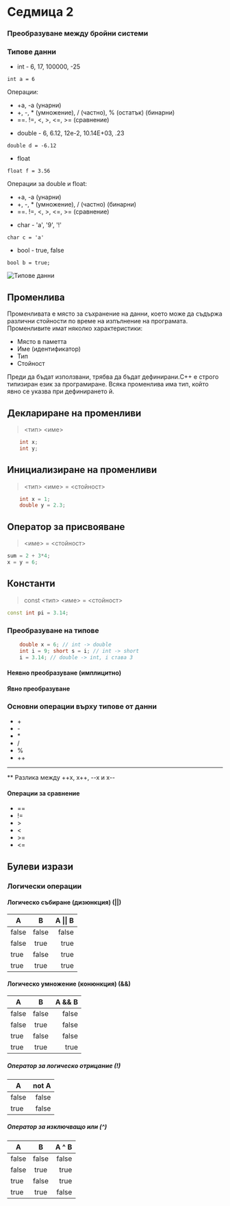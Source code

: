# Седмица 2
### Преобразуване между бройни системи
### Типове данни
- int - 6, 17, 100000, -25
```
int a = 6
```

  Операции: 
  * +a, -a (унарни) 
  * +, -, * (умножение), / (частно), % (остатък) (бинарни)
  * ==. !=, <, >, <=, >= (сравнение)
- double - 6, 6.12, 12e-2, 10.14E+03, .23
```
double d = -6.12
```

- float
```
float f = 3.56
```

  Операции за double и float: 
  * +a, -a (унарни) 
  * +, -, * (умножение), / (частно) (бинарни)
  * ==. !=, <, >, <=, >= (сравнение)
- char - 'a', '9', '!'
```
char c = 'a'
```

- bool - true, false
```
bool b = true;
```

![Типове данни](https://i.imgur.com/n8xJIQc.png)

## Променлива
Променливата е място за съхранение на данни, което може да съдържа различни стойности по време на изпълнение на програмата. Променливите имат няколко характеристики:

- Място в паметта
- Име (идентификатор)
- Тип
- Стойност

Преди да бъдат използвани, трябва да бъдат дефинирани.C++ е строго типизиран език за програмиране. Всяка променлива има тип, който явно се указва при дефинирането й.
## Деклариране на променливи
> <тип> <име>
```c++
    int x;
    int y;
```

## Инициализиране на променливи
> <тип> <име> = <стойност>
```c++
    int x = 1;
    double y = 2.3;
```

## Оператор за присвояване
> <име> = <стойност>
```c++
sum = 2 + 3*4;
x = y = 6;
```

## Константи
> const <тип> <име> = <стойност>
```c++
const int pi = 3.14;
```

### Преобразуване на типове
```c++
    double x = 6; // int -> double
    int i = 9; short s = i; // int -> short
    i = 3.14; // double -> int, i става 3
```

#### Неявно преобразуване (имплицитно)

#### Явно преобразуване

### Основни операции върху типове от данни
- \+
- \-
- \*
- /
- %
- ++
- --
** Разлика между ++x, x++, --x и x--

#### Операции за сравнение
- ==
- != 
- \> 
- < 
- \>= 
- <= 

## Булеви изрази
### Логически операции
#### Логическо събиране (дизюнкция) (||)
| A     |   B   | A \|\| B |
| ----- | :---: | -------: |
| false | false |    false |
| false | true  |     true |
| true  | false |     true |
| true  | true  |     true |
#### Логическо умножение (конюнкция) (&&)
| A     |   B   | A && B |
| ----- | :---: | -----: |
| false | false |  false |
| false | true  |  false |
| true  | false |  false |
| true  | true  |   true |

##### Оператор за логическо отрицание (!)
| A     | not A |
| ----- | ----: |
| false | false |
| true  | false |

##### Оператор за изключващо или (^)
| A     |   B   | A ^ B |
| ----- | :---: | -----: |
| false | false |  false |
| false | true  |  true |
| true  | false |  true |
| true  | true  |   false |
